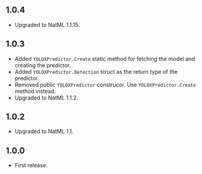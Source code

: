 ## 1.0.4
+ Upgraded to NatML 1.1.15.

## 1.0.3
+ Added `YOLOXPredictor.Create` static method for fetching the model and creating the predictor.
+ Added `YOLOXPredictor.Detection` struct as the return type of the predictor.
+ Removed public `YOLOXPredictor` construcor. Use `YOLOXPredictor.Create` method instead.
+ Upgraded to NatML 1.1.2.

## 1.0.2
+ Upgraded to NatML 1.1.

## 1.0.0
+ First release.